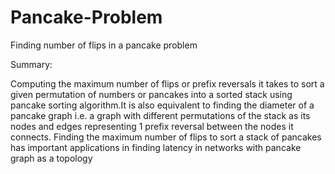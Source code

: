 # Pancake-Problem
Finding number of flips in a pancake problem

Summary:

Computing the maximum number of flips or prefix reversals it takes to sort a given permutation
of numbers or pancakes into a sorted stack using pancake sorting algorithm.It is also equivalent
to finding the diameter of a pancake graph i.e. a graph with different permutations of the stack
as its nodes and edges representing 1 prefix reversal between the nodes it connects. Finding the
maximum number of flips to sort a stack of pancakes has important applications in finding
latency in networks with pancake graph as a topology
